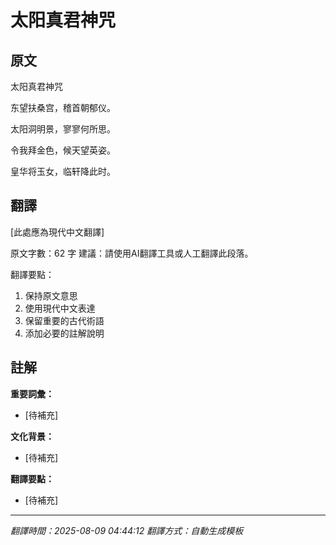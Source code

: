 # 太阳真君神咒

## 原文

太阳真君神咒

东望扶桑宫，稽首朝郁仪。

太阳洞明景，寥寥何所思。

令我拜金色，候天望英姿。

皇华将玉女，临轩降此时。

## 翻譯

[此處應為現代中文翻譯]

原文字數：62 字
建議：請使用AI翻譯工具或人工翻譯此段落。

翻譯要點：
1. 保持原文意思
2. 使用現代中文表達
3. 保留重要的古代術語
4. 添加必要的註解說明

## 註解

**重要詞彙：**
- [待補充]

**文化背景：**
- [待補充]

**翻譯要點：**
- [待補充]

---
*翻譯時間：2025-08-09 04:44:12*
*翻譯方式：自動生成模板*
